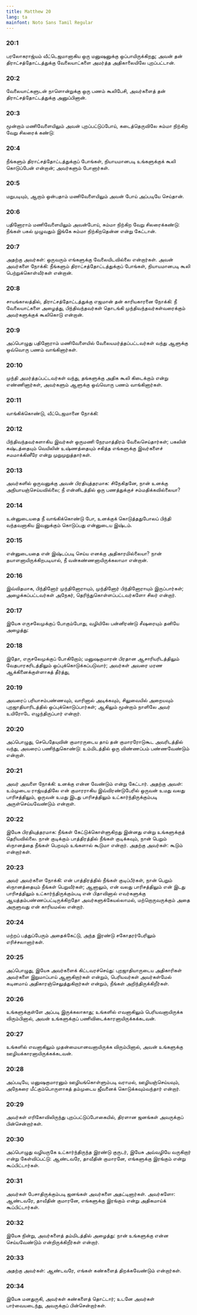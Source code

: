 ```yaml
---
title: Matthew 20
lang: ta
mainfont: Noto Sans Tamil Regular
---
```


###  20:1

பரலோகராஜ்யம் வீட்டெஜமானாகிய ஒரு மனுஷனுக்கு ஒப்பாயிருக்கிறது; அவன் தன் திராட்சத்தோட்டத்துக்கு வேலையாட்களை அமர்த்த அதிகாலையிலே புறப்பட்டான்.

###  20:2

வேலையாட்களுடன் நாளொன்றுக்கு ஒரு பணம் கூலிபேசி, அவர்களைத் தன் திராட்சத்தோட்டத்துக்கு அனுப்பினான்.

###  20:3

மூன்றாம் மணிவேளையிலும் அவன் புறப்பட்டுப்போய், கடைத்தெருவிலே சும்மா நிற்கிற வேறு சிலரைக் கண்டு:

###  20:4

நீங்களும் திராட்சத்தோட்டத்துக்குப் போங்கள், நியாயமானபடி உங்களுக்குக் கூலி கொடுப்பேன் என்றான்; அவர்களும் போனார்கள்.

###  20:5

மறுபடியும், ஆறாம் ஒன்பதாம் மணிவேளையிலும் அவன் போய் அப்படியே செய்தான்.

###  20:6

பதினோராம் மணிவேளையிலும் அவன்போய், சும்மா நிற்கிற வேறு சிலரைக்கண்டு: நீங்கள் பகல் முழுவதும் இங்கே சும்மா நிற்கிறதென்ன என்று கேட்டான்.

###  20:7

அதற்கு அவர்கள்: ஒருவரும் எங்களுக்கு வேலையிடவில்லை என்றார்கள். அவன் அவர்களை நோக்கி: நீங்களும் திராட்சத்தோட்டத்துக்குப் போங்கள், நியாயமானபடி கூலி பெற்றுக்கொள்வீர்கள் என்றான்.

###  20:8

சாயங்காலத்தில், திராட்சத்தோட்டத்துக்கு எஜமான் தன் காரியகாரனை நோக்கி: நீ வேலையாட்களை அழைத்து, பிந்திவந்தவர்கள் தொடங்கி முந்திவந்தவர்கள்வரைக்கும் அவர்களுக்குக் கூலிகொடு என்றான்.

###  20:9

அப்பொழுது பதினோராம் மணிவேளையில் வேலையமர்த்தப்பட்டவர்கள் வந்து ஆளுக்கு ஒவ்வொரு பணம் வாங்கினார்கள்.

###  20:10

முந்தி அமர்த்தப்பட்டவர்கள் வந்து, தங்களுக்கு அதிக கூலி கிடைக்கும் என்று எண்ணினார்கள், அவர்களும் ஆளுக்கு ஒவ்வொரு பணம் வாங்கினார்கள்.

###  20:11

வாங்கிக்கொண்டு, வீட்டெஜமானை நோக்கி:

###  20:12

பிந்திவந்தவர்களாகிய இவர்கள் ஒருமணி நேரமாத்திரம் வேலைசெய்தார்கள்; பகலின் கஷ்டத்தையும் வெயிலின் உஷ்ணத்தையும் சகித்த எங்களுக்கு இவர்களைச் சமமாக்கினீரே என்று முறுமுறுத்தார்கள்.

###  20:13

அவர்களில் ஒருவனுக்கு அவன் பிரதியுத்தரமாக: சிநேகிதனே, நான் உனக்கு அநியாயஞ்செய்யவில்லை; நீ என்னிடத்தில் ஒரு பணத்துக்குச் சம்மதிக்கவில்லையா?

###  20:14

உன்னுடையதை நீ வாங்கிக்கொண்டு போ, உனக்குக் கொடுத்ததுபோலப் பிந்தி வந்தவனாகிய இவனுக்கும் கொடுப்பது என்னுடைய இஷ்டம்.

###  20:15

என்னுடையதை என் இஷ்டப்படி செய்ய எனக்கு அதிகாரமில்லையா? நான் தயாளனாயிருக்கிறபடியால், நீ வன்கண்ணனாயிருக்கலாமா என்றான்.

###  20:16

இவ்விதமாக, பிந்தினோர் முந்தினோராயும், முந்தினோர் பிந்தினோராயும் இருப்பார்கள்; அழைக்கப்பட்டவர்கள் அநேகர், தெரிந்துகொள்ளப்பட்டவர்களோ சிலர் என்றார்.

###  20:17

இயேசு எருசலேமுக்குப் போகும்போது, வழியிலே பன்னிரண்டு சீஷரையும் தனியே அழைத்து:

###  20:18

இதோ, எருசலேமுக்குப் போகிறோம்; மனுஷகுமாரன் பிரதான ஆசாரியரிடத்திலும் வேதபாரகரிடத்திலும் ஒப்புக்கொடுக்கப்படுவார்; அவர்கள் அவரை மரண ஆக்கினைக்குள்ளாகத் தீர்த்து,

###  20:19

அவரைப் பரியாசம்பண்ணவும், வாரினால் அடிக்கவும், சிலுவையில் அறையவும் புறஜாதியாரிடத்தில் ஒப்புக்கொடுப்பார்கள்; ஆகிலும் மூன்றாம் நாளிலே அவர் உயிரோடே எழுந்திருப்பார் என்றார்.

###  20:20

அப்பொழுது, செபெதேயுவின் குமாரருடைய தாய் தன் குமாரரோடுகூட அவரிடத்தில் வந்து, அவரைப் பணிந்துகொண்டு: உம்மிடத்தில் ஒரு விண்ணப்பம் பண்ணவேண்டும் என்றாள்.

###  20:21

அவர் அவளை நோக்கி: உனக்கு என்ன வேண்டும் என்று கேட்டார். அதற்கு அவள்: உம்முடைய ராஜ்யத்திலே என் குமாரராகிய இவ்விரண்டுபேரில் ஒருவன் உமது வலது பாரிசத்திலும், ஒருவன் உமது இடது பாரிசத்திலும் உட்கார்ந்திருக்கும்படி அருள்செய்யவேண்டும் என்றாள்.

###  20:22

இயேசு பிரதியுத்தரமாக: நீங்கள் கேட்டுக்கொள்ளுகிறது இன்னது என்று உங்களுக்குத் தெரியவில்லை. நான் குடிக்கும் பாத்திரத்தில் நீங்கள் குடிக்கவும், நான் பெறும் ஸ்நானத்தை நீங்கள் பெறவும் உங்களால் கூடுமா என்றார். அதற்கு அவர்கள்: கூடும் என்றார்கள்.

###  20:23

அவர் அவர்களை நோக்கி: என் பாத்திரத்தில் நீங்கள் குடிப்பீர்கள், நான் பெறும் ஸ்நானத்தையும் நீங்கள் பெறுவீர்கள்; ஆனாலும், என் வலது பாரிசத்திலும் என் இடது பாரிசத்திலும் உட்கார்ந்திருக்கும்படி என் பிதாவினால் எவர்களுக்கு ஆயத்தம்பண்ணப்பட்டிருக்கிறதோ அவர்களுக்கேயல்லாமல், மற்றொருவருக்கும் அதை அருளுவது என் காரியமல்ல என்றார்.

###  20:24

மற்றப் பத்துப்பேரும் அதைக்கேட்டு, அந்த இரண்டு சகோதரர்பேரிலும் எரிச்சலானார்கள்.

###  20:25

அப்பொழுது, இயேசு அவர்களைக் கிட்டவரச்செய்து: புறஜாதியாருடைய அதிகாரிகள் அவர்களை இறுமாப்பாய் ஆளுகிறார்கள் என்றும், பெரியவர்கள் அவர்கள்மேல் கடினமாய் அதிகாரஞ்செலுத்துகிறார்கள் என்றும், நீங்கள் அறிந்திருக்கிறீர்கள்.

###  20:26

உங்களுக்குள்ளே அப்படி இருக்கலாகாது; உங்களில் எவனாகிலும் பெரியவனாயிருக்க விரும்பினால், அவன் உங்களுக்குப் பணிவிடைக்காரனாயிருக்கக்கடவன்.

###  20:27

உங்களில் எவனாகிலும் முதன்மையானவனாயிருக்க விரும்பினால், அவன் உங்களுக்கு ஊழியக்காரனாயிருக்கக்கடவன்.

###  20:28

அப்படியே, மனுஷகுமாரனும் ஊழியங்கொள்ளும்படி வராமல், ஊழியஞ்செய்யவும், அநேகரை மீட்கும்பொருளாகத் தம்முடைய ஜீவனைக் கொடுக்கவும்வந்தார் என்றார்.

###  20:29

அவர்கள் எரிகோவிலிருந்து புறப்பட்டுப்போகையில், திரளான ஜனங்கள் அவருக்குப் பின்சென்றார்கள்.

###  20:30

அப்பொழுது வழியருகே உட்கார்ந்திருந்த இரண்டு குருடர், இயேசு அவ்வழியே வருகிறார் என்று கேள்விப்பட்டு: ஆண்டவரே, தாவீதின் குமாரனே, எங்களுக்கு இரங்கும் என்று கூப்பிட்டார்கள்.

###  20:31

அவர்கள் பேசாதிருக்கும்படி ஜனங்கள் அவர்களை அதட்டினார்கள். அவர்களோ: ஆண்டவரே, தாவீதின் குமாரனே, எங்களுக்கு இரங்கும் என்று அதிகமாய்க் கூப்பிட்டார்கள்.

###  20:32

இயேசு நின்று, அவர்களைத் தம்மிடத்தில் அழைத்து: நான் உங்களுக்கு என்ன செய்யவேண்டும் என்றிருக்கிறீர்கள் என்றார்.

###  20:33

அதற்கு அவர்கள்: ஆண்டவரே, எங்கள் கண்களைத் திறக்கவேண்டும் என்றார்கள்.

###  20:34

இயேசு மனதுருகி, அவர்கள் கண்களைத் தொட்டார்; உடனே அவர்கள் பார்வையடைந்து, அவருக்குப் பின்சென்றார்கள்.

